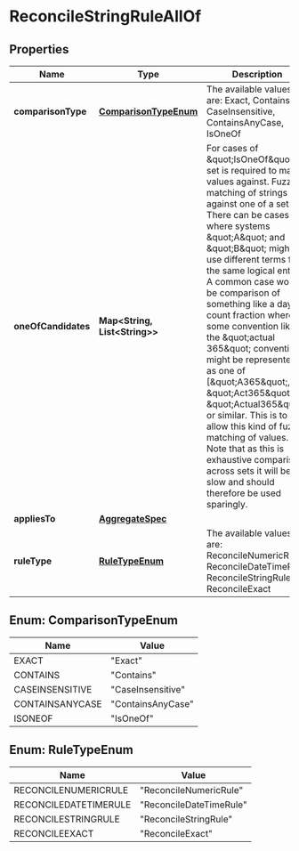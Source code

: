 

# ReconcileStringRuleAllOf


## Properties

Name | Type | Description | Notes
------------ | ------------- | ------------- | -------------
**comparisonType** | [**ComparisonTypeEnum**](#ComparisonTypeEnum) | The available values are: Exact, Contains, CaseInsensitive, ContainsAnyCase, IsOneOf | 
**oneOfCandidates** | **Map&lt;String, List&lt;String&gt;&gt;** | For cases of \&quot;IsOneOf\&quot; a set is required to match values against.  Fuzzy matching of strings against one of a set. There can be cases where systems \&quot;A\&quot; and \&quot;B\&quot; might use different terms for the same logical entity. A common case would be  comparison of something like a day count fraction where some convention like the \&quot;actual 365\&quot; convention might be represented as one of [\&quot;A365\&quot;, \&quot;Act365\&quot;, \&quot;Actual365\&quot;] or similar.  This is to allow this kind of fuzzy matching of values. Note that as this is exhaustive comparison across sets it will be slow and should therefore be used sparingly. |  [optional]
**appliesTo** | [**AggregateSpec**](AggregateSpec.md) |  | 
**ruleType** | [**RuleTypeEnum**](#RuleTypeEnum) | The available values are: ReconcileNumericRule, ReconcileDateTimeRule, ReconcileStringRule, ReconcileExact | 



## Enum: ComparisonTypeEnum

Name | Value
---- | -----
EXACT | &quot;Exact&quot;
CONTAINS | &quot;Contains&quot;
CASEINSENSITIVE | &quot;CaseInsensitive&quot;
CONTAINSANYCASE | &quot;ContainsAnyCase&quot;
ISONEOF | &quot;IsOneOf&quot;



## Enum: RuleTypeEnum

Name | Value
---- | -----
RECONCILENUMERICRULE | &quot;ReconcileNumericRule&quot;
RECONCILEDATETIMERULE | &quot;ReconcileDateTimeRule&quot;
RECONCILESTRINGRULE | &quot;ReconcileStringRule&quot;
RECONCILEEXACT | &quot;ReconcileExact&quot;



